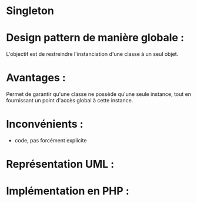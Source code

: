 # Singleton

# Design pattern de manière globale :
L'objectif est de restreindre l'instanciation d'une classe à un seul objet.

# Avantages :
Permet de garantir qu'une classe ne possède qu'une seule instance, tout en fournissant un point d'accès global à cette instance.

# Inconvénients : 
+ code, pas forcément explicite

# Représentation UML : 


# Implémentation en PHP :

